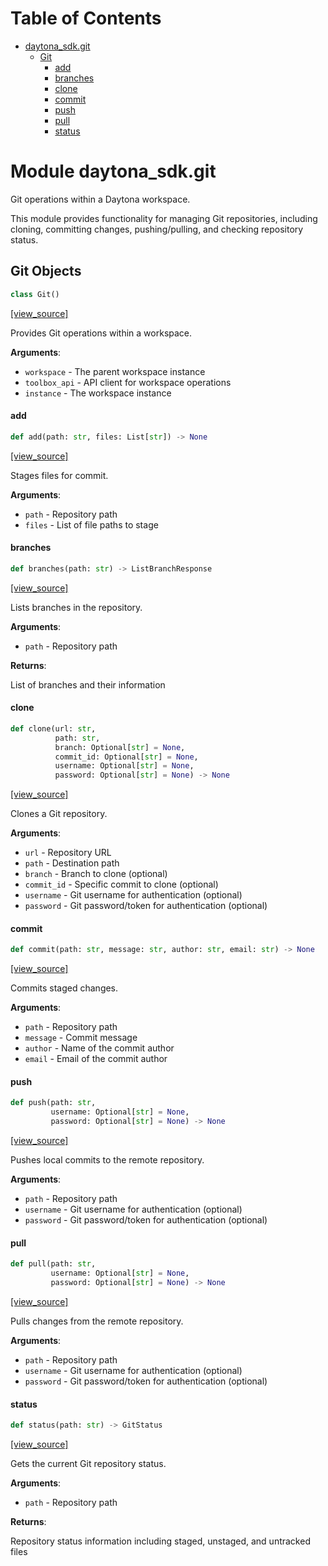 # Table of Contents

* [daytona\_sdk.git](#daytona_sdk.git)
  * [Git](#daytona_sdk.git.Git)
    * [add](#daytona_sdk.git.Git.add)
    * [branches](#daytona_sdk.git.Git.branches)
    * [clone](#daytona_sdk.git.Git.clone)
    * [commit](#daytona_sdk.git.Git.commit)
    * [push](#daytona_sdk.git.Git.push)
    * [pull](#daytona_sdk.git.Git.pull)
    * [status](#daytona_sdk.git.Git.status)

<a id="daytona_sdk.git"></a>

# Module daytona\_sdk.git

Git operations within a Daytona workspace.

This module provides functionality for managing Git repositories, including cloning,
committing changes, pushing/pulling, and checking repository status.

<a id="daytona_sdk.git.Git"></a>

## Git Objects

```python
class Git()
```

[[view_source]](https://github.com/daytonaio/daytona-client/blob/ffc8236270880d7442f27c0dd60560911b3c474e/packages/python/src/daytona_sdk/git.py#L24)

Provides Git operations within a workspace.

**Arguments**:

- `workspace` - The parent workspace instance
- `toolbox_api` - API client for workspace operations
- `instance` - The workspace instance

<a id="daytona_sdk.git.Git.add"></a>

#### add

```python
def add(path: str, files: List[str]) -> None
```

[[view_source]](https://github.com/daytonaio/daytona-client/blob/ffc8236270880d7442f27c0dd60560911b3c474e/packages/python/src/daytona_sdk/git.py#L43)

Stages files for commit.

**Arguments**:

- `path` - Repository path
- `files` - List of file paths to stage

<a id="daytona_sdk.git.Git.branches"></a>

#### branches

```python
def branches(path: str) -> ListBranchResponse
```

[[view_source]](https://github.com/daytonaio/daytona-client/blob/ffc8236270880d7442f27c0dd60560911b3c474e/packages/python/src/daytona_sdk/git.py#L58)

Lists branches in the repository.

**Arguments**:

- `path` - Repository path
  

**Returns**:

  List of branches and their information

<a id="daytona_sdk.git.Git.clone"></a>

#### clone

```python
def clone(url: str,
          path: str,
          branch: Optional[str] = None,
          commit_id: Optional[str] = None,
          username: Optional[str] = None,
          password: Optional[str] = None) -> None
```

[[view_source]](https://github.com/daytonaio/daytona-client/blob/ffc8236270880d7442f27c0dd60560911b3c474e/packages/python/src/daytona_sdk/git.py#L72)

Clones a Git repository.

**Arguments**:

- `url` - Repository URL
- `path` - Destination path
- `branch` - Branch to clone (optional)
- `commit_id` - Specific commit to clone (optional)
- `username` - Git username for authentication (optional)
- `password` - Git password/token for authentication (optional)

<a id="daytona_sdk.git.Git.commit"></a>

#### commit

```python
def commit(path: str, message: str, author: str, email: str) -> None
```

[[view_source]](https://github.com/daytonaio/daytona-client/blob/ffc8236270880d7442f27c0dd60560911b3c474e/packages/python/src/daytona_sdk/git.py#L103)

Commits staged changes.

**Arguments**:

- `path` - Repository path
- `message` - Commit message
- `author` - Name of the commit author
- `email` - Email of the commit author

<a id="daytona_sdk.git.Git.push"></a>

#### push

```python
def push(path: str,
         username: Optional[str] = None,
         password: Optional[str] = None) -> None
```

[[view_source]](https://github.com/daytonaio/daytona-client/blob/ffc8236270880d7442f27c0dd60560911b3c474e/packages/python/src/daytona_sdk/git.py#L122)

Pushes local commits to the remote repository.

**Arguments**:

- `path` - Repository path
- `username` - Git username for authentication (optional)
- `password` - Git password/token for authentication (optional)

<a id="daytona_sdk.git.Git.pull"></a>

#### pull

```python
def pull(path: str,
         username: Optional[str] = None,
         password: Optional[str] = None) -> None
```

[[view_source]](https://github.com/daytonaio/daytona-client/blob/ffc8236270880d7442f27c0dd60560911b3c474e/packages/python/src/daytona_sdk/git.py#L141)

Pulls changes from the remote repository.

**Arguments**:

- `path` - Repository path
- `username` - Git username for authentication (optional)
- `password` - Git password/token for authentication (optional)

<a id="daytona_sdk.git.Git.status"></a>

#### status

```python
def status(path: str) -> GitStatus
```

[[view_source]](https://github.com/daytonaio/daytona-client/blob/ffc8236270880d7442f27c0dd60560911b3c474e/packages/python/src/daytona_sdk/git.py#L160)

Gets the current Git repository status.

**Arguments**:

- `path` - Repository path
  

**Returns**:

  Repository status information including staged, unstaged, and untracked files

